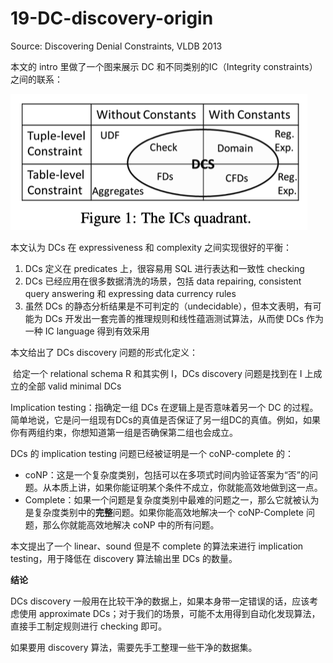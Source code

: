 # 19-DC-discovery-origin
Source: Discovering Denial Constraints, VLDB 2013



本文的 intro 里做了一个图来展示 DC 和不同类别的IC（Integrity constraints）之间的联系：

![image-20241219132659365](image-20241219132659365.png)

本文认为 DCs 在 expressiveness 和 complexity 之间实现很好的平衡：

1. DCs 定义在 predicates 上，很容易用 SQL 进行表达和一致性 checking
2. DCs 已经应用在很多数据清洗的场景，包括 data repairing, consistent query answering 和 expressing data currency rules
3. 虽然 DCs 的静态分析结果是不可判定的（undecidable），但本文表明，有可能为 DCs 开发出一套完善的推理规则和线性蕴涵测试算法，从而使 DCs 作为一种 IC language 得到有效采用



本文给出了 DCs discovery 问题的形式化定义：

​	给定一个 relational schema R 和其实例 I，DCs discovery 问题是找到在 I 上成立的全部 valid minimal DCs



Implication testing：指确定一组 DCs 在逻辑上是否意味着另一个 DC 的过程。简单地说，它是问一组现有DCs的真值是否保证了另一组DC的真值。例如，如果你有两组约束，你想知道第一组是否确保第二组也会成立。

DCs 的 implication testing 问题已经被证明是一个 coNP-complete 的：

* coNP：这是一个复杂度类别，包括可以在多项式时间内验证答案为“否”的问题。从本质上讲，如果你能证明某个条件不成立，你就能高效地做到这一点。
* Complete：如果一个问题是复杂度类别中最难的问题之一，那么它就被认为是复杂度类别中的**完整**问题。如果你能高效地解决一个 coNP-Complete 问题，那么你就能高效地解决 coNP 中的所有问题。

本文提出了一个 linear、sound 但是不 complete 的算法来进行 implication testing，用于降低在 discovery 算法输出里 DCs 的数量。



**结论**

DCs discovery 一般用在比较干净的数据上，如果本身带一定错误的话，应该考虑使用 approximate DCs；对于我们的场景，可能不太用得到自动化发现算法，直接手工制定规则进行 checking 即可。

如果要用 discovery 算法，需要先手工整理一些干净的数据集。
